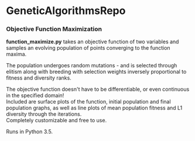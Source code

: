# GeneticAlgorithmsRepo

### Objective Function Maximization
**function_maximize.py** takes an objective function of two variables and samples an evolving population of points converging to the function maxima.

The population undergoes random mutations - and is selected through elitism along with breeding with selection weights 
inversely proportional to fitness and diversity ranks.  

The objective function doesn't have to be differentiable, or even continuous in the specified domain!  
Included are surface plots of the function, initial population and final population graphs, as well as line plots of mean population fitness 
and L1 diversity through the iterations.  
Completely customizable and free to use.  

Runs in Python 3.5.


